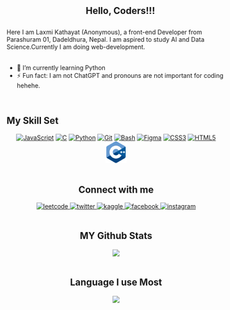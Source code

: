 

<!--
**Laxmination/Laxmination** is a ✨ _special_ ✨ repository because its `README.md` (this file) appears on your GitHub profile.

Here are some ideas to get you started:

- 🔭 I’m currently working on ...
- 🌱 I’m currently learning ...
- 👯 I’m looking to collaborate on ...
- 🤔 I’m looking for help with ...
- 💬 Ask me about ...
- 📫 How to reach me: ...
- 😄 Pronouns: ...
- ⚡ Fun fact: ...
-->
<div align="center">
<h2 align="center" style="width: 100%;padding:10px;" >Hello, Coders!!!</h2>
</div>  
  
   Here I am Laxmi Kathayat (Anonymous), a front-end Developer from Parashuram 01, Dadeldhura, Nepal. I am aspired to study AI and Data Science.Currently I am doing web-development. <br><br>
   - 🌱 I’m currently learning Python 
   - ⚡ Fun fact: I am not ChatGPT and pronouns are not important for coding hehehe.
      

<br/>  


## My Skill Set  
<div align="center">  
<a href="#" target="_blank"><img style=" 10px" src="https://profilinator.rishav.dev/skills-assets/javascript-original.svg" alt="JavaScript" height="50" /></a>  
<a href="https://justpaste.it/redirect/5r8ji/https%3A%2F%2Fwww%2A.%2AC.net%2F" target="_blank"><img style=" 10px" src="https://profilinator.rishav.dev/skills-assets/c-original.svg" alt="C" height="50" /></a>  
<a href="#" target="_blank"><img style=" 10px" src="https://profilinator.rishav.dev/skills-assets/python-original.svg" alt="Python" height="50" /></a>  
<a href="#" target="_blank"><img style=" 10px" src="https://profilinator.rishav.dev/skills-assets/git-scm-icon.svg" alt="Git" height="50" /></a> 
<a href="#" target="_blank"><img style=" 10px" src="https://profilinator.rishav.dev/skills-assets/gnu_bash-icon.svg" alt="Bash" height="50" /></a>
<a href="#" target="_blank"><img style=" 10px" src="https://profilinator.rishav.dev/skills-assets/figma-icon.svg" alt="Figma" height="50" /></a> 
<a href="#" target="_blank"><img style=" 10px" src="https://profilinator.rishav.dev/skills-assets/css3-original-wordmark.svg" alt="CSS3" height="50" /></a>  
<a href="#" target="_blank"><img style=" 10px" src="https://profilinator.rishav.dev/skills-assets/html5-original-wordmark.svg" alt="HTML5" height="50" /></a>
<a href="#" target="_blank"><img style ="10px" src="https://raw.githubusercontent.com/devicons/devicon/master/icons/cplusplus/cplusplus-original.svg" alt= "C++" height ="50"/> </a>   
<br/>  
<br/>  


## Connect with me  
<div align="center">
<a href="https://leetcode.com/laxmi_Kathayat--4/" target="_blank">
<img src=https://img.shields.io/badge/leetcode-%2324292e.svg?&style=for-the-badge&logo=leetcode&logoColor=white alt=leetcode style=" 5px;" />
</a>
<a href="https://twitter.com/LaxmiKathayat3" target="_blank">
<img src=https://img.shields.io/badge/twitter-%2300acee.svg?&style=for-the-badge&logo=twitter&logoColor=white alt=twitter style=" 5px;" />
</a>
<a href="https://www.kaggle.com/laxmikathayat" target="_blank">
<img src=https://img.shields.io/badge/kaggle-%2300acee.svg?&style=for-the-badge&logo=kaggle&logoColor=white alt=kaggle style=" 5px;" />
</a> 
<a href="https://www.facebook.com/profile.php?id=100080291097517" target="_blank">
<img src=https://img.shields.io/badge/facebook-%232E87FB.svg?&style=for-the-badge&logo=facebook&logoColor=white alt=facebook style=" 5px;" />
</a>
<a href="https://www.instagram.com/lakshmi.kathayat04/" target="_blank">
<img src=https://img.shields.io/badge/instagram-%23000000.svg?&style=for-the-badge&logo=instagram&logoColor=white alt=instagram style=" 5px;" />
</a>  
</div> 

  

<br/> 


## MY Github Stats  
<div align="center"><img src="https://github-readme-stats.vercel.app/api?username=Laxmination&show_icons=true&count_private=true&hide_border=true&theme=radical" align="center" /></div>  


<br/>

## Language I use Most
<div align="center"><img src="https://github-readme-stats.vercel.app/api/top-langs/?username=Laxmination&theme=radical" align="center" /></div>  

<br />

